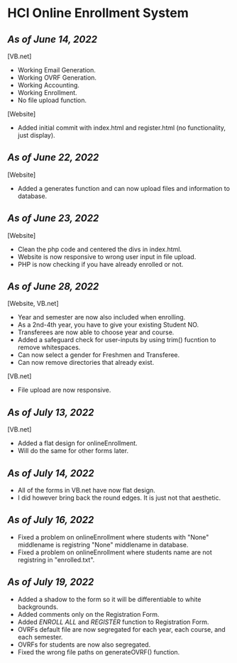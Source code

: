 # **HCI Online Enrollment System**

## *As of June 14, 2022* 
[VB.net]
    
- Working Email Generation.
- Working OVRF Generation.
- Working Accounting.
- Working Enrollment.
- No file upload function.


[Website]
- Added initial commit with index.html and register.html (no functionality, just display).

## *As of June 22, 2022*

[Website]
- Added a generates function and can now upload files and information to database.

## *As of June 23, 2022*

[Website]
- Clean the php code and centered the divs in index.html.
- Website is now responsive to wrong user input in file upload.
- PHP is now checking if you have already enrolled or not.

## *As of June 28, 2022*

[Website, VB.net]
- Year and semester are now also included when enrolling.
- As a 2nd-4th year, you have to give your existing Student NO.
- Transferees are now able to choose year and course.
- Added a safeguard check for user-inputs by using trim() fucntion to remove whitespaces.
- Can now select a gender for Freshmen and Transferee.
- Can now remove directories that already exist.

[VB.net]
- File upload are now responsive.

## *As of July 13, 2022*

[VB.net]
- Added a flat design for onlineEnrollment.
- Will do the same for other forms later.

## *As of July 14, 2022*
- All of the forms in VB.net have now flat design.
- I did however bring back the round edges. It is just not that aesthetic.

## *As of July 16, 2022*
- Fixed a problem on onlineEnrollment where students with "None" middlename is registring "None" middlename in database.
- Fixed a problem on onlineEnrollment where students name are not registring in "enrolled.txt".

## *As of July 19, 2022*
- Added a shadow to the form so it will be differentiable to white backgrounds.
- Added comments only on the Registration Form.
- Added *ENROLL ALL* and *REGISTER* function to Registration Form.
- OVRFs default file are now segregated for each year, each course, and each semester.
- OVRFs for students are now also segregated.
- Fixed the wrong file paths on generateOVRF() function.